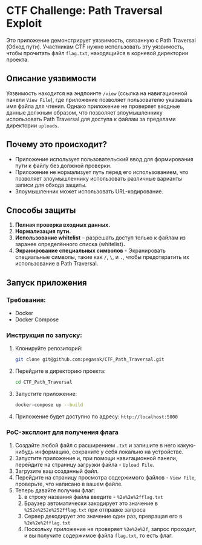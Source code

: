 # CTF Challenge: Path Traversal Exploit
Это приложение демонстрирует уязвимость, связанную с Path Traversal (Обход пути). Участникам CTF нужно использовать эту уязвимость, чтобы прочитать файл `flag.txt`, находящийся в корневой директории проекта.
## Описание уязвимости
Уязвимость находится на эндпоинте `/view` (ссылка на навигационной панели `View File`), где приложение позволяет пользователю указывать имя файла для чтения. Однако приложение не проверяет входные данные должным образом, что позволяет злоумышленнику использовать Path Traversal для доступа к файлам за пределами директории `uploads`.

## Почему это происходит?
- Приложение использует пользовательский ввод для формирования пути к файлу без должной проверки.
- Приложение не нормализует путь перед его использованием, что позволяет злоумышленнику использовать различные варианты записи для обхода защиты.
- Злоумышленник может использовать URL-кодирование.

## Способы защиты
1. **Полная проверка входных данных.**
2. **Нормализация пути.**
3. **Использование whitelist** – разрешать доступ только к файлам из заранее определённого списка (whitelist)**.**
4. **Экранирование специальных символов** - Экранировать специальные символы, такие как `/`, `\`, и `.`, чтобы предотвратить их использование в Path Traversal.

## Запуск приложения
### Требования:
- Docker
- Docker Compose

### Инструкция по запуску:
1. Клонируйте репозиторий:
   ```bash
   git clone git@github.com:pegasak/CTF_Path_Traversal.git
2. Перейдите в директорию проекта:
    ```bash
   cd CTF_Path_Traversal
3. Запустите приложение:
    ```bash
   docker-compose up --build
4. Приложение будет доступно по адресу: `http://localhost:5000`

### PoC-эксплоит для получения флага
1. Создайте любой файл с расширением `.txt` и запишите в него какую-нибудь информацию, сохраните у себя локально на устройстве.
2. Запустите приложение и, при помощи навигационной панели, перейдите на страницу загрузки файла - `Upload File`.
3. Загрузите ваш созданный файл.
4. Перейдите на страницу просмотра содержимого файлов - `View File`, проверьте, что написано в вашем файле.
5. Теперь давайте получим флаг:
   1) в строку названия файла введите - `%2e%2e%2fflag.txt`
   2) Браузер автоматически закодирует это значение в `%252e%252e%252fflag.txt` при отправке запроса
   3) Сервер декодирует это значение один раз, превращая его в `%2e%2e%2fflag.txt`
   4) Поскольку приложение не проверяет `%2e%2e%2f`, запрос проходит, и вы получите содержимое файла `flag.txt`, то есть флаг.